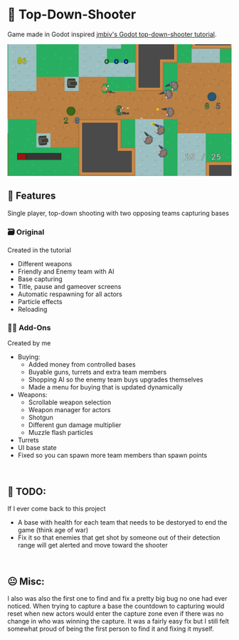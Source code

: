 # 🔫 Top-Down-Shooter
Game made in Godot inspired [jmbiv's Godot top-down-shooter tutorial](https://www.youtube.com/playlist?list=PLpwc3ughKbZexDyPexHN2MXLliKAovkpl).

<img src="readme-full screen.png">

## 🥇 Features
Single player, top-down shooting with two opposing teams capturing bases </br>
### 🗃️ Original
Created in the tutorial
* Different weapons
* Friendly and Enemy team with AI
* Base capturing
* Title, pause and gameover screens
* Automatic respawning for all actors
* Particle effects
* Reloading </br>
### 🏋🏻 Add-Ons
Created by me
* Buying:
  * Added money from controlled bases
  * Buyable guns, turrets and extra team members
  * Shopping AI so the enemy team buys upgrades themselves
  * Made a menu for buying that is updated dynamically 
* Weapons:
  * Scrollable weapon selection
  * Weapon manager for actors
  * Shotgun
  * Different gun damage multiplier
  * Muzzle flash particles
* Turrets
* UI base state
* Fixed so you can spawn more team members than spawn points
</br>

## 🐌 TODO:
If I ever come back to this project
* A base with health for each team that needs to be destoryed to end the game (think age of war)
* Fix it so that enemies that get shot by someone out of their detection range will get alerted and move toward the shooter
</br>

## 😐 Misc:
I also was also the first one to find and fix a pretty big bug no one had ever noticed. When trying to capture a base the countdown to capturing would reset when new actors would enter the capture zone even if there was no change in who was winning the capture. It was a fairly easy fix but I still felt somewhat proud of being the first person to find it and fixing it myself.
</br>
